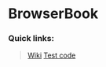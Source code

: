 # BrowserBook

### Quick links:

>[Wiki](https://github.com/thatrandomperson5/BrowserBook/wiki)
>[Test code](https://github.com/thatrandomperson5/BrowserBook/blob/main/main.py)  
